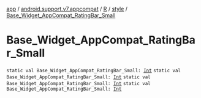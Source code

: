 [app](../../../index.md) / [android.support.v7.appcompat](../../index.md) / [R](../index.md) / [style](index.md) / [Base_Widget_AppCompat_RatingBar_Small](.)

# Base_Widget_AppCompat_RatingBar_Small

`static val Base_Widget_AppCompat_RatingBar_Small: `[`Int`](https://kotlinlang.org/api/latest/jvm/stdlib/kotlin/-int/index.html)
`static val Base_Widget_AppCompat_RatingBar_Small: `[`Int`](https://kotlinlang.org/api/latest/jvm/stdlib/kotlin/-int/index.html)
`static val Base_Widget_AppCompat_RatingBar_Small: `[`Int`](https://kotlinlang.org/api/latest/jvm/stdlib/kotlin/-int/index.html)
`static val Base_Widget_AppCompat_RatingBar_Small: `[`Int`](https://kotlinlang.org/api/latest/jvm/stdlib/kotlin/-int/index.html)